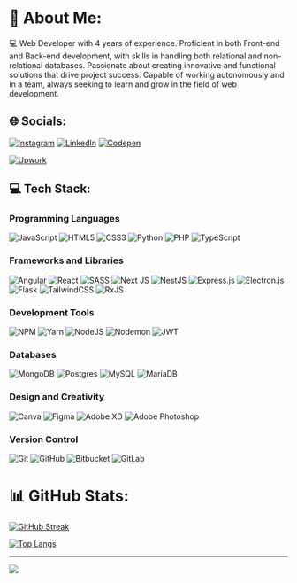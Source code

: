 # 💫 About Me:
💻 Web Developer with 4 years of experience. Proficient in both Front-end and Back-end development, with skills in handling both relational and non-relational databases. Passionate about creating innovative and functional solutions that drive project success. Capable of working autonomously and in a team, always seeking to learn and grow in the field of web development.


## 🌐 Socials:
[![Instagram](https://img.shields.io/badge/Instagram-%23E4405F.svg?logo=Instagram&logoColor=white)](https://instagram.com/will_04_10) [![LinkedIn](https://img.shields.io/badge/LinkedIn-%230077B5.svg?logo=linkedin&logoColor=white)](https://linkedin.com/in/wilmer-solorzano-dev) [![Codepen](https://img.shields.io/badge/Codepen-000000?style=for-the-badge&logo=codepen&logoColor=white)](https://codepen.io/wilmer-solorzano) 

[![Upwork](https://img.shields.io/badge/Upwork-%2330B035.svg?logo=Upwork&logoColor=white)]([https://www.upwork.com/freelancers/~01c3cdf9958b3accd2])


## 💻 Tech Stack:

### Programming Languages
![JavaScript](https://img.shields.io/badge/javascript-%23323330.svg?style=plastic&logo=javascript&logoColor=%23F7DF1E)
![HTML5](https://img.shields.io/badge/html5-%23E34F26.svg?style=plastic&logo=html5&logoColor=white)
![CSS3](https://img.shields.io/badge/css3-%231572B6.svg?style=plastic&logo=css3&logoColor=white)
![Python](https://img.shields.io/badge/python-3670A0?style=plastic&logo=python&logoColor=ffdd54)
![PHP](https://img.shields.io/badge/php-%23777BB4.svg?style=plastic&logo=php&logoColor=white)
![TypeScript](https://img.shields.io/badge/typescript-%23007ACC.svg?style=plastic&logo=typescript&logoColor=white)

### Frameworks and Libraries
![Angular](https://img.shields.io/badge/angular-%23DD0031.svg?style=plastic&logo=angular&logoColor=white)
![React](https://img.shields.io/badge/react-%2320232a.svg?style=plastic&logo=react&logoColor=%2361DAFB)
![SASS](https://img.shields.io/badge/SASS-hotpink.svg?style=plastic&logo=SASS&logoColor=white)
![Next JS](https://img.shields.io/badge/Next-black?style=plastic&logo=next.js&logoColor=white)
![NestJS](https://img.shields.io/badge/nestjs-%23E0234E.svg?style=plastic&logo=nestjs&logoColor=white)
![Express.js](https://img.shields.io/badge/express.js-%23404d59.svg?style=plastic&logo=express&logoColor=%2361DAFB)
![Electron.js](https://img.shields.io/badge/Electron-191970?style=plastic&logo=Electron&logoColor=white)
![Flask](https://img.shields.io/badge/flask-%23000.svg?style=plastic&logo=flask&logoColor=white)
![TailwindCSS](https://img.shields.io/badge/tailwindcss-%2338B2AC.svg?style=plastic&logo=tailwind-css&logoColor=white)
![RxJS](https://img.shields.io/badge/rxjs-%23B7178C.svg?style=plastic&logo=reactivex&logoColor=white)

### Development Tools
![NPM](https://img.shields.io/badge/NPM-%23CB3837.svg?style=plastic&logo=npm&logoColor=white)
![Yarn](https://img.shields.io/badge/yarn-%232C8EBB.svg?style=plastic&logo=yarn&logoColor=white)
![NodeJS](https://img.shields.io/badge/node.js-6DA55F?style=plastic&logo=node.js&logoColor=white)
![Nodemon](https://img.shields.io/badge/NODEMON-%23323330.svg?style=plastic&logo=nodemon&logoColor=%BBDEAD)
![JWT](https://img.shields.io/badge/JWT-black?style=plastic&logo=JSON%20web%20tokens)

### Databases
![MongoDB](https://img.shields.io/badge/MongoDB-%234ea94b.svg?style=plastic&logo=mongodb&logoColor=white)
![Postgres](https://img.shields.io/badge/postgres-%23316192.svg?style=plastic&logo=postgresql&logoColor=white)
![MySQL](https://img.shields.io/badge/mysql-4479A1.svg?style=plastic&logo=mysql&logoColor=white)
![MariaDB](https://img.shields.io/badge/MariaDB-003545?style=plastic&logo=mariadb&logoColor=white)

### Design and Creativity
![Canva](https://img.shields.io/badge/Canva-%2300C4CC.svg?style=plastic&logo=Canva&logoColor=white)
![Figma](https://img.shields.io/badge/figma-%23F24E1E.svg?style=plastic&logo=figma&logoColor=white)
![Adobe XD](https://img.shields.io/badge/Adobe%20XD-470137?style=plastic&logo=Adobe%20XD&logoColor=#FF61F6)
![Adobe Photoshop](https://img.shields.io/badge/adobe%20photoshop-%2331A8FF.svg?style=plastic&logo=adobe%20photoshop&logoColor=white)

### Version Control
![Git](https://img.shields.io/badge/git-%23F05033.svg?style=plastic&logo=git&logoColor=white)
![GitHub](https://img.shields.io/badge/github-%23121011.svg?style=plastic&logo=github&logoColor=white)
![Bitbucket](https://img.shields.io/badge/bitbucket-%230047B3.svg?style=plastic&logo=bitbucket&logoColor=white)
![GitLab](https://img.shields.io/badge/gitlab-%23181717.svg?style=plastic&logo=gitlab&logoColor=white)


# 📊 GitHub Stats:
<div display="flex">
  
[![GitHub Streak](https://github-readme-streak-stats.herokuapp.com/?user=WilmerJSB04&theme=catppuccin_mocha&hide_border=false)](https://github.com/WilmerJSB04)

[![Top Langs](https://github-readme-stats.vercel.app/api/top-langs/?username=WilmerJSB04&theme=catppuccin_mocha&hide_border=false&include_all_commits=true&count_private=true&layout=compact)](https://github.com/WilmerJSB04)

</div>

---
[![](https://visitcount.itsvg.in/api?id=WilmerJSB04&icon=2&color=0)](https://visitcount.itsvg.in)

<!-- Proudly created with GPRM ( https://gprm.itsvg.in ) -->
